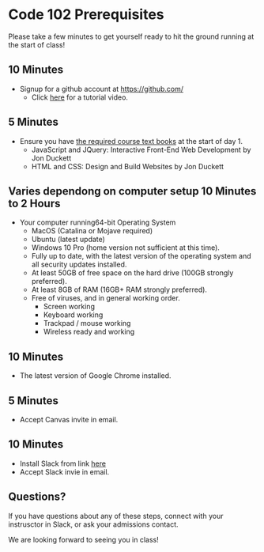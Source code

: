 # Code 102 Prerequisites 

Please take a few minutes to get yourself ready to hit the ground running at the start of class! 

## 10 Minutes

- Signup for a github account at https://github.com/
  - Click [here](https://www.youtube.com/watch?v=2NxsjFtGjBA) for a tutorial video.

## 5 Minutes

- Ensure you have [the required course text books](https://smile.amazon.com/Web-Design-HTML-JavaScript-jQuery/dp/1119038634/) at the start of day 1.
  - JavaScript and JQuery: Interactive Front-End Web Development by Jon Duckett
  - HTML and CSS: Design and Build Websites by Jon Duckett

## Varies dependong on computer setup 10 Minutes to 2 Hours

- Your computer running64-bit Operating System
  -  MacOS (Catalina or Mojave required)
  - Ubuntu (latest update)
  - Windows 10 Pro (home version not sufficient at this time).
  - Fully up to date, with the latest version of the operating system and all security updates installed.
  - At least 50GB of free space on the hard drive (100GB strongly preferred).
  - At least 8GB of RAM (16GB+ RAM strongly preferred).
  - Free of viruses, and in general working order.
    - Screen working
    - Keyboard working
    - Trackpad / mouse working
    - Wireless ready and working
    
## 10 Minutes

- The latest version of Google Chrome installed.

## 5 Minutes

- Accept Canvas invite in email.

## 10 Minutes

- Install Slack from link [here](https://slack.com/downloads)
- Accept Slack invie in email.

## Questions? 

If you have questions about any of these steps, connect with your instrusctor in Slack, or ask your admissions contact. 

We are looking forward to seeing you in class! 
